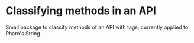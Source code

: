 # Classifying methods in an API

Small package to classify methods of an API with tags; currently applied to Pharo's String.

